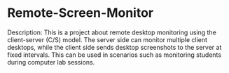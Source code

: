 # Remote-Screen-Monitor

Description: This is a project about remote desktop monitoring using the client-server (C/S) model. The server side can monitor multiple client desktops, while the client side sends desktop screenshots to the server at fixed intervals. This can be used in scenarios such as monitoring students during computer lab sessions.

